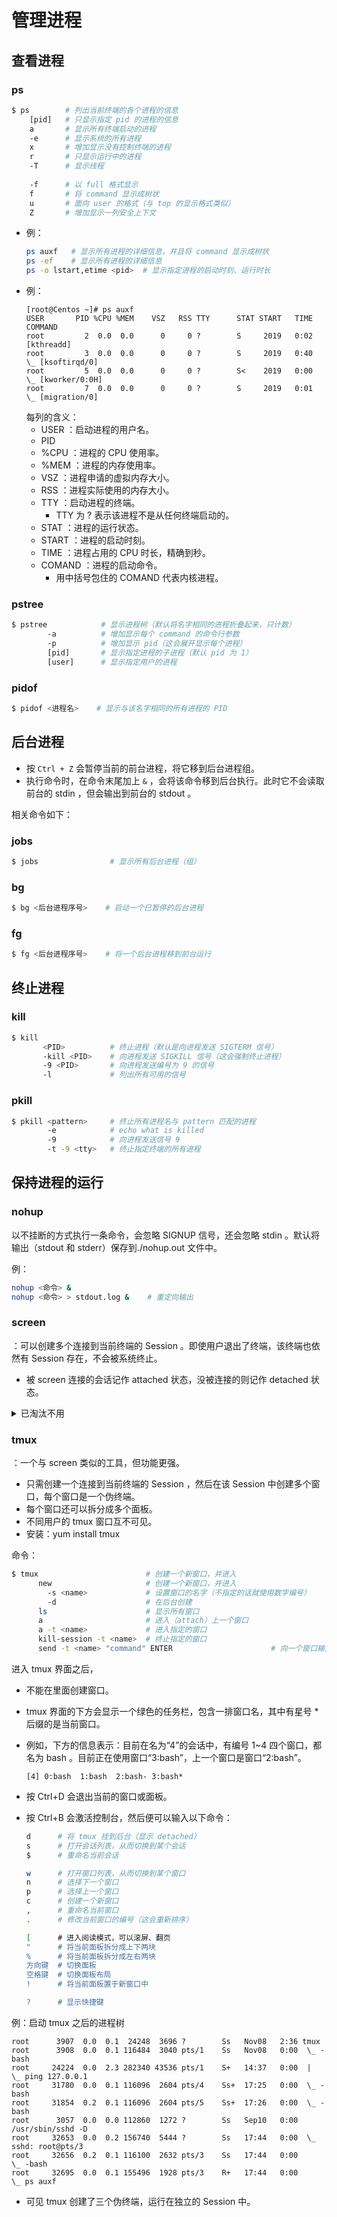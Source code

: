 # 管理进程

## 查看进程

### ps

```sh
$ ps        # 列出当前终端的各个进程的信息
    [pid]   # 只显示指定 pid 的进程的信息
    a       # 显示所有终端启动的进程
    -e      # 显示系统的所有进程
    x       # 增加显示没有控制终端的进程
    r       # 只显示运行中的进程
    -T      # 显示线程
  
    -f      # 以 full 格式显示
    f       # 将 command 显示成树状
    u       # 面向 user 的格式（与 top 的显示格式类似）
    Z       # 增加显示一列安全上下文
```
- 例：
    ```sh
    ps auxf   # 显示所有进程的详细信息，并且将 command 显示成树状
    ps -ef    # 显示所有进程的详细信息
    ps -o lstart,etime <pid>  # 显示指定进程的启动时刻、运行时长
    ```
- 例：
    ```
    [root@Centos ~]# ps auxf
    USER       PID %CPU %MEM    VSZ   RSS TTY      STAT START   TIME COMMAND
    root         2  0.0  0.0      0     0 ?        S     2019   0:02 [kthreadd]
    root         3  0.0  0.0      0     0 ?        S     2019   0:40  \_ [ksoftirqd/0]
    root         5  0.0  0.0      0     0 ?        S<    2019   0:00  \_ [kworker/0:0H]
    root         7  0.0  0.0      0     0 ?        S     2019   0:01  \_ [migration/0]
    ```
    每列的含义：
    - USER ：启动进程的用户名。
    - PID
    - %CPU ：进程的 CPU 使用率。
    - %MEM ：进程的内存使用率。
    - VSZ ：进程申请的虚拟内存大小。
    - RSS ：进程实际使用的内存大小。
    - TTY ：启动进程的终端。
      - TTY 为 ? 表示该进程不是从任何终端启动的。
    - STAT ：进程的运行状态。
    - START ：进程的启动时刻。
    - TIME ：进程占用的 CPU 时长，精确到秒。
    - COMAND ：进程的启动命令。
      - 用中括号包住的 COMAND 代表内核进程。

### pstree

```sh
$ pstree            # 显示进程树（默认将名字相同的进程折叠起来，只计数）
        -a          # 增加显示每个 command 的命令行参数
        -p          # 增加显示 pid（这会展开显示每个进程）
        [pid]       # 显示指定进程的子进程（默认 pid 为 1）
        [user]      # 显示指定用户的进程
```

### pidof

```sh
$ pidof <进程名>    # 显示与该名字相同的所有进程的 PID
```

## 后台进程

- 按 `Ctrl + Z` 会暂停当前的前台进程，将它移到后台进程组。
- 执行命令时，在命令末尾加上 `&` ，会将该命令移到后台执行。此时它不会读取前台的 stdin ，但会输出到前台的 stdout 。

相关命令如下：

### jobs

```sh
$ jobs                # 显示所有后台进程（组）
```

### bg

```sh
$ bg <后台进程序号>    # 启动一个已暂停的后台进程
```

### fg

```sh
$ fg <后台进程序号>    # 将一个后台进程移到前台运行
```

## 终止进程

### kill

```sh
$ kill
       <PID>          # 终止进程（默认是向进程发送 SIGTERM 信号）
       -kill <PID>    # 向进程发送 SIGKILL 信号（这会强制终止进程）
       -9 <PID>       # 向进程发送编号为 9 的信号
       -l             # 列出所有可用的信号
```

### pkill

```sh
$ pkill <pattern>     # 终止所有进程名与 pattern 匹配的进程
        -e            # echo what is killed
        -9            # 向进程发送信号 9
        -t -9 <tty>   # 终止指定终端的所有进程
```

## 保持进程的运行

### nohup

以不挂断的方式执行一条命令，会忽略 SIGNUP 信号，还会忽略 stdin 。默认将输出（stdout 和 stderr）保存到./nohup.out 文件中。

例：
```sh
nohup <命令> &
nohup <命令> > stdout.log &    # 重定向输出
```

### screen

：可以创建多个连接到当前终端的 Session 。即使用户退出了终端，该终端也依然有 Session 存在，不会被系统终止。
- 被 screen 连接的会话记作 attached 状态，没被连接的则记作 detached 状态。

<details>
<summary>已淘汰不用</summary>

安装：yum install screen

命令：
```sh
$ screen           # 创建一个新会话，并进入其 shell
        -ls        # 列出所有会话
        -dm        # 创建一个脱离的新会话
        -r <pid>   # 连接到一个脱离的会话
        -s <shell> # 指定使用的 shell
        -S <name>  # 指定会话的名字（这会命名为<pid>.<name>，默认的命名为<pid>.<tty>.<host>）
        -L         # 自动将该会话的终端日志记录到/home/screenlog.0 文件中（数字会递增）
```

</details>

### tmux

：一个与 screen 类似的工具，但功能更强。
- 只需创建一个连接到当前终端的 Session ，然后在该 Session 中创建多个窗口，每个窗口是一个伪终端。
- 每个窗口还可以拆分成多个面板。
- 不同用户的 tmux 窗口互不可见。
- 安装：yum install tmux

命令：
```sh
$ tmux                        # 创建一个新窗口，并进入
      new                     # 创建一个新窗口，并进入
        -s <name>             # 设置窗口的名字（不指定的话就使用数字编号）
        -d                    # 在后台创建
      ls                      # 显示所有窗口
      a                       # 进入（attach）上一个窗口
      a -t <name>             # 进入指定的窗口
      kill-session -t <name>  # 终止指定的窗口
      send -t <name> "command" ENTER                      # 向一个窗口输入一条命令，再输入 ENTER
```

进入 tmux 界面之后，
- 不能在里面创建窗口。
- tmux 界面的下方会显示一个绿色的任务栏，包含一排窗口名，其中有星号 * 后缀的是当前窗口。
- 例如，下方的信息表示：目前在名为“4”的会话中，有编号 1~4 四个窗口，都名为 bash 。目前正在使用窗口“3:bash”，上一个窗口是窗口“2:bash”。
  ```
  [4] 0:bash  1:bash  2:bash- 3:bash*  
  ```
- 按 Ctrl+D 会退出当前的窗口或面板。
- 按 Ctrl+B 会激活控制台，然后便可以输入以下命令：

  ```sh
  d      # 将 tmux 挂到后台（显示 detached）
  s      # 打开会话列表，从而切换到某个会话
  $      # 重命名当前会话
  
  w      # 打开窗口列表，从而切换到某个窗口
  n      # 选择下一个窗口
  p      # 选择上一个窗口
  c      # 创建一个新窗口
  ,      # 重命名当前窗口
  .      # 修改当前窗口的编号（这会重新排序）
  
  [      # 进入阅读模式，可以滚屏、翻页
  "      # 将当前面板拆分成上下两块
  %      # 将当前面板拆分成左右两块
  方向键  # 切换面板
  空格键  # 切换面板布局
  !      # 将当前面板置于新窗口中
  
  ?      # 显示快捷键
  ```

例：启动 tmux 之后的进程树
```
root      3907  0.0  0.1  24248  3696 ?        Ss   Nov08   2:36 tmux
root      3908  0.0  0.1 116484  3040 pts/1    Ss   Nov08   0:00  \_ -bash
root     24224  0.0  2.3 282340 43536 pts/1    S+   14:37   0:00  |   \_ ping 127.0.0.1
root     31780  0.0  0.1 116096  2604 pts/4    Ss+  17:25   0:00  \_ -bash
root     31854  0.2  0.1 116096  2604 pts/5    Ss+  17:26   0:00  \_ -bash
root      3057  0.0  0.0 112860  1272 ?        Ss   Sep10   0:00 /usr/sbin/sshd -D
root     32653  0.0  0.2 156740  5444 ?        Ss   17:44   0:00  \_ sshd: root@pts/3
root     32656  0.2  0.1 116100  2632 pts/3    Ss   17:44   0:00      \_ -bash
root     32695  0.0  0.1 155496  1928 pts/3    R+   17:44   0:00          \_ ps auxf
```
- 可见 tmux 创建了三个伪终端，运行在独立的 Session 中。
